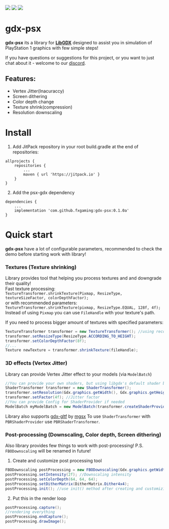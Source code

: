 
[![](https://jitpack.io/v/fxgaming/gdx-psx.svg)](https://jitpack.io/#fxgaming/gdx-psx) [![](https://img.shields.io/badge/Support-Patreon-FF424D)](https://www.patreon.com/bePatron?u=34511646) [![](https://img.shields.io/badge/Community-Discord-5865F2)](https://discord.gg/2FqQQxyFS8)
# gdx-psx
**gdx-psx** its a library for [**LibGDX**](https://github.com/libgdx/libgdx) designed to assist you in simulation of PlayStation 1
graphics with few simple steps!

If you have questions or suggestions for this project, or you want to just chat about it - welcome to our [discord](https://discord.gg/2FqQQxyFS8).

## Features:
- Vertex Jitter(Inacuraccy)
- Screen dithering
- Color depth change
- Texture shrink(compression)
- Resolution downscaling

# Install
1. Add JitPack repository in your root build.gradle at the end of repositories:
```
allprojects {
    repositories {
        ...
        maven { url 'https://jitpack.io' }
    }
}
```
2. Add the psx-gdx dependency
```
dependencies {
    ...
    implementation 'com.github.fxgaming:gdx-psx:0.1.0a'
}
```

# Quick start
**gdx-psx** have a lot of configurable parameters, recommended to check
the demo before starting work with library!

### Textures (Texture shrinking)
Library provides tool that helping you process textures and and downgrade their quality! <br/>
Fast texture processing: <br/>
`TextureTransformer.shrinkTexture(Pixmap, ResizeType, textureSizeFactor, colorDepthFactor);` <br/>
or with recommended parameters: <br/>
`TextureTransformer.shrinkTexture(pixmap, ResizeType.EQUAL, 128f, 4f);` <br/>
Instead of using `Pixmap` you can use `FileHandle` with your texture's path.

If you need to process bigger amount of textures with specified parameters:
```java
TextureTransformer transformer = new TextureTransformer(); //using recommended parameters by default
transformer.setResizeType(ResizeType.ACCORDING_TO_HEIGHT);
transformer.setColorDepthFactor(8f);
//...
Texture newTexture = transformer.shrinkTexture(fileHandle);
```

### 3D effects (Vertex Jitter)
Library can provide Vertex Jitter effect to your models (via `ModelBatch`)
```java
//You can provide your own shaders, but using libgdx's default shader by default.
ShaderTransformer transformer = new ShaderTransformer(); 
transformer.setResolution(Gdx.graphics.getWidth(), Gdx.graphics.getHeight());
transformer.setFactor(4f); //Jitter factor
//You can provide Config for ShaderProvider if needed
ModelBatch myModelBatch = new ModelBatch(transformer.createShaderProvider());
```
Library also supports [gdx-gltf](https://github.com/mgsx-dev/gdx-gltf) by [mgsx](https://github.com/mgsx-dev)
To use `ShaderTransformer` with `PBRShaderProvider` use `PBRShaderTransformer`.

### Post-processing (Downscaling, Color depth, Screen dithering)
Also library provides few things to work with post-processing!
P.S. `FBODownscaling` will be renamed in future!

1. Create and customize post processing tool
```java
FBODownscaling postProcessing = new FBODownscaling(Gdx.graphics.getWidth(), Gdx.graphics.getHeight());
postProcessing.setIntensity(2f); //Downscaling intensity
postProcessing.setColorDepth(64, 64, 64);
postProcessing.setDitherMatrix(DitherMatrix.Dither4x4);
postProcessing.init(); //use init() method after creating and customizing object.
```
2. Put this in the render loop
```java
postProcessing.capture();
//rendering everything
postProcessing.endCapture();
postProcessing.drawImage();
```
